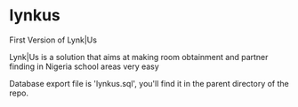 # lynkus
First Version of Lynk|Us

Lynk|Us is a solution that aims at making room obtainment and partner finding in Nigeria school areas very easy

Database export file is 'lynkus.sql', you'll find it in the parent directory of the repo.
